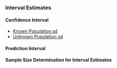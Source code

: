 ### Interval Estimates
#### Confidence Interval
- [Known Population sd]([SC]-Descriptive-Analytics/[SC]-Sampling-and-Estimation/[M]-Confidence-Interval-Known-Population-sd.md)
- [Unknown Population sd]([SC]-Descriptive-Analytics/[SC]-Sampling-and-Estimation/[M]-Confidence-Interval-Unknown-Population-sd.md)
#### Prediction Interval
#### Sample Size Determination for Interval Estimates
